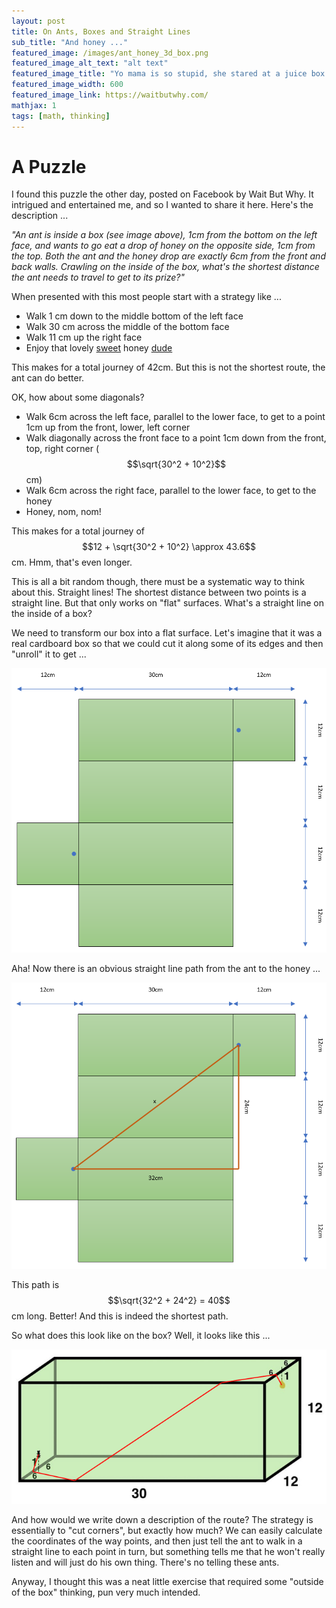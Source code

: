 ```yaml
---
layout: post
title: On Ants, Boxes and Straight Lines
sub_title: "And honey ..."
featured_image: /images/ant_honey_3d_box.png
featured_image_alt_text: "alt text"
featured_image_title: "Yo mama is so stupid, she stared at a juice box for hours because it said concentrate."
featured_image_width: 600
featured_image_link: https://waitbutwhy.com/
mathjax: 1
tags: [math, thinking]
---
```


# A Puzzle

I found this puzzle the other day, posted on Facebook by Wait But Why.  It intrigued and entertained me, and so I wanted
to share it here.  Here's the description ...

*"An ant is inside a box (see image above), 1cm from the bottom on the left face, and wants to go eat a drop of honey on
the opposite side, 1cm from the top.  Both the ant and the honey drop are exactly 6cm from the front and back walls.
Crawling on the inside of the box, what's the shortest distance the ant needs to travel to get to its prize?"*

When presented with this most people start with a strategy like ...

* Walk 1 cm down to the middle bottom of the left face
* Walk 30 cm across the middle of the bottom face
* Walk 11 cm up the right face
* Enjoy that lovely [sweet](https://www.youtube.com/watch?v=gSh7EcVdnvk) honey
  [dude](https://www.youtube.com/watch?v=gSh7EcVdnvk)

This makes for a total journey of 42cm.  But this is not the shortest route, the ant can do better.

OK, how about some diagonals?

* Walk 6cm across the left face, parallel to the lower face, to get to a point 1cm up from the front, lower, left corner
* Walk diagonally across the front face to a point 1cm down from the front, top, right corner ($$\sqrt{30^2 + 10^2}$$ cm)
* Walk 6cm across the right face, parallel to the lower face, to get to the honey
* Honey, nom, nom!

This makes for a total journey of $$12 + \sqrt{30^2 + 10^2} \approx 43.6$$ cm.  Hmm, that's even longer.

This is all a bit random though, there must be a systematic way to think about this.  Straight lines!  The shortest
distance between two points is a straight line.  But that only works on "flat" surfaces.  What's a straight line on the
inside of a box?

We need to transform our box into a flat surface.  Let's imagine that it was a real cardboard box so that we could cut
it along some of its edges and then "unroll" it to get ...

![The box, unrolled](/images/ant_honey_flat_box.png)

Aha!  Now there is an obvious straight line path from the ant to the honey ...

![The box, unrolled, with path](/images/ant_honey_flat_box_with_triangle.png)

This path is $$\sqrt{32^2 + 24^2} = 40$$ cm long.  Better!  And this is indeed the shortest path.

So what does this look like on the box?  Well, it looks like this ...

![The box, 3D, with path](/images/ant_honey_3d_box_with_path.png)

And how would we write down a description of the route?  The strategy is essentially to "cut corners", but exactly how
much?  We can easily calculate the coordinates of the way points, and then just tell the ant to walk in a straight line
to each point in turn, but something tells me that he won't really listen and will just do his own thing.  There's no
telling these ants.

Anyway, I thought this was a neat little exercise that required some "outside of the box" thinking, pun very much intended.
